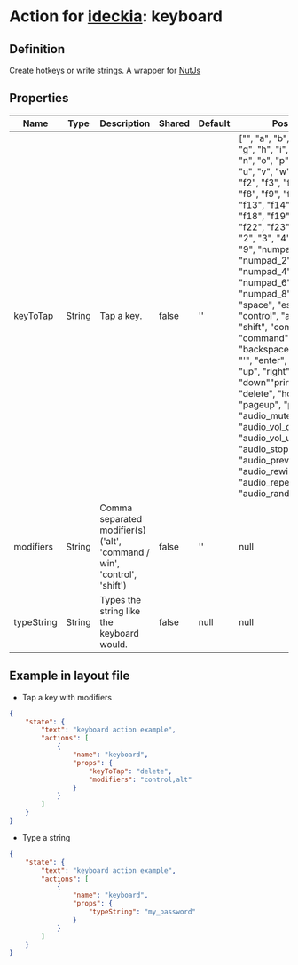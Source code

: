 # Action for [ideckia](http://ideckia.github.io): keyboard

## Definition

Create hotkeys or write strings. A wrapper for [NutJs](https://nutjs.dev/)

## Properties

| Name | Type | Description | Shared | Default | Possible values |
| ----- |----- | ----- | ----- | ----- | ----- |
| keyToTap | String | Tap a key. | false | '' | ["", "a", "b", "c", "d", "e", "f", "g", "h", "i", "j", "k", "l", "m", "n", "o", "p", "q", "r", "s", "t", "u", "v", "w", "x", "y", "z", "f1", "f2", "f3", "f4", "f5", "f6", "f7", "f8", "f9", "f10", "f11", "f12", "f13", "f14""f15", "f16", "f17", "f18", "f19", "f20", "f21", "f22", "f23", "f24", "0", "1", "2", "3", "4", "5", "6", "7", "8", "9", "numpad_0", "numpad_1", "numpad_2", "numpad_3", "numpad_4", "numpad_5", "numpad_6", "numpad_7", "numpad_8""numpad_9", "space", "escape", "tab", "alt", "control", "alt", "control", "shift", "command", "space", "command", "~", "-", "=", "backspace", "[", "]", "\\", ";", "'", "enter", ",", ".", "/", "left", "up", "right", "down""printscreen", "insert", "delete", "home", "end", "pageup", "pagedown", "enter", "audio_mute", "audio_vol_down", "audio_vol_up", "audio_play", "audio_stop", "audio_pause", "audio_prev", "audio_next", "audio_rewind""audio_forward", "audio_repeat", "audio_random"] |
| modifiers | String | Comma separated modifier(s) ('alt', 'command / win', 'control', 'shift') | false | '' | null |
| typeString | String | Types the string like the keyboard would. | false | null | null |

## Example in layout file

* Tap a key with modifiers

```json
{
    "state": {
        "text": "keyboard action example",
        "actions": [
            {
                "name": "keyboard",
                "props": {
                    "keyToTap": "delete",
                    "modifiers": "control,alt"
                }
            }
        ]
    }
}
```

* Type a string

```json
{
    "state": {
        "text": "keyboard action example",
        "actions": [
            {
                "name": "keyboard",
                "props": {
                    "typeString": "my_password"
                }
            }
        ]
    }
}
```